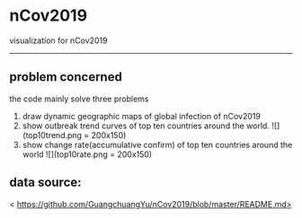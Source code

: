 # nCov2019
visualization for nCov2019
*******
## problem concerned
the code mainly solve three problems
1. draw dynamic geographic maps of global infection of nCov2019
1. show outbreak trend curves of top ten countries around the world.
![](top10trend.png = 200x150)
1. show change rate(accumulative confirm) of top ten countries around the world
![](top10rate.png = 200x150)
## data source:
< https://github.com/GuangchuangYu/nCov2019/blob/master/README.md>
